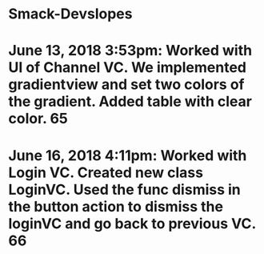 # Smack-Devslopes
# June 13, 2018 3:53pm: Worked with UI of Channel VC. We implemented gradientview and set two colors of the gradient. Added table with clear color. 65
# June 16, 2018 4:11pm: Worked with Login VC. Created new class LoginVC. Used the func dismiss in the button action to dismiss the loginVC and go back to previous VC. 66
